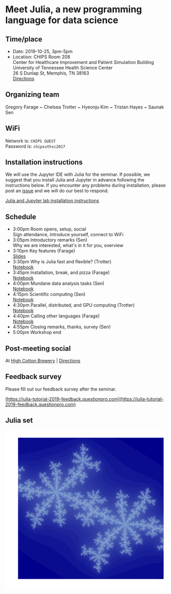 # Meet Julia, a new programming language for data science

## Time/place
- Date: 2019-10-25, 3pm-5pm  
- Location: CHIPS Room 208   
  Center for Healthcare Improvement and Patient Simulation Building  
  University of Tennessee Health Science Center  
  26 S Dunlap St, Memphis, TN 38163   
  [Directions](https://duckduckgo.com/?q=26+S+Dunlap+St%2C+Memphis%2C+TN+38163&iaxm=maps)

## Organizing team

Gregory Farage ~ Chelsea Trotter ~ Hyeonju Kim ~ Tristan Hayes ~ Saunak Sen

## WiFi

Network is: `CHIPS GUEST`  
Password is: `chipsuthsc2017`
 
## Installation instructions

We will use the Jupyter IDE with Julia for the seminar.  If possible,
we suggest that you install Julia and Jupyter in advance following the
instructions below.  If you encounter any problems during
installation, please post an
[issue](https://bitbucket.org/sengroup/julia-intro-docs/issues) and we
will do our best to respond.



[Julia and Jupyter lab installation instructions](https://nbviewer.jupyter.org/urls/bitbucket.org/sengroup/julia-intro-docs/raw/5b1ee12b9a83f4f7e30c05c488dffae63c15bf76/notebooks/installation.ipynb)


## Schedule

- 3:00pm Room opens, setup, social  
  Sign attendance, introduce yourself, connect to WiFi
- 3:05pm Introductory remarks (Sen)  
  Why we are interested, what's in it for you, overview
- 3:10pm Key features (Farage)  
  [Slides](notebooks/KeyfeaturesOverview.pdf)
- 3:30pm Why is Julia fast and flexible? (Trotter)  
  [Notebook](notebook)
- 3:45pm Installation, break, and pizza (Farage)  
  [Notebook](https://nbviewer.jupyter.org/urls/bitbucket.org/sengroup/julia-intro-docs/raw/5b1ee12b9a83f4f7e30c05c488dffae63c15bf76/notebooks/installation.ipynb)
- 4:00pm Mundane data analysis tasks (Sen)  
  [Notebook](notebooks/data-analysis.ipynb)
- 4:15pm Scientific computing (Sen)  
  [Notebook](notebooks/optim.ipynb)
- 4:30pm Parallel, distributed, and GPU computing (Trotter)  
  [Notebook](notebook)
- 4:40pm Calling other languages (Farage)  
  [Notebook](notebook)
- 4:55pm Closing remarks, thanks, survey (Sen)
- 5:00pm Workshop end

## Post-meeting social

At [High Cotton Brewery](https://highcottonbrewing.com) |
[Directions](https://www.google.com/maps/place/598+Monroe+Ave,+Memphis,+TN+38103/@35.1413529,-90.0431918,17z)

## Feedback survey

Please fill out our feedback survey after the seminar.

[https://julia-tutorial-2019-feedback.questionpro.com](https://julia-tutorial-2019-feedback.questionpro.com)

## Julia set

![Julia set](notebooks/images/juliaset.png)

